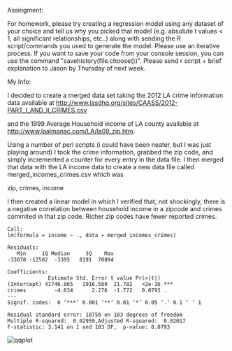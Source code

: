 Assingment:

For homework, please try creating a regression model using any dataset of your 
choice and tell us why you picked that model (e.g. absolute t values < 1, all 
significant relationships, etc..) along with sending the R script/commands you 
used to generate the model.  Please use an iterative process.  If you want to 
save your code from your console session, you can use the command 
"savehistory(file.choose())".  Please send r script + brief explanation to Jason 
by Thursday of next week.   

My Info:

I decided to create a merged data set taking the 2012 LA crime information data
available at http://www.lasdhq.org/sites/CAASS/2012-PART_I_AND_II_CRIMES.csv

and the 1999 Average Household income of LA county available at
http://www.laalmanac.com/LA/la09_zip.htm.

Using a number of perl scripts (i could have been neater, but I was just playing
around) I took the crime information, grabbed the zip code, and simply incremented
a counter for every entry in the data file. I then merged that data with the LA 
income data to create a new data file called merged_incomes_crimes.csv which was

zip, crimes, income

I then created a linear model in which I verified that, not shockingly, there is
a negative correlation between household income in a zipcode and crimes commited
in that zip code. Richer zip codes have fewer reported crimes.

```
Call:
lm(formula = income ~ ., data = merged_incomes_crimes)

Residuals:
   Min     1Q Median     3Q    Max 
-33078 -12502  -3395   8191  70894 

Coefficients:
             Estimate Std. Error t value Pr(>|t|)    
(Intercept) 41746.865   1916.589  21.782   <2e-16 ***
crimes         -4.034      2.276  -1.772   0.0793 .  
---
Signif. codes:  0 ‘***’ 0.001 ‘**’ 0.01 ‘*’ 0.05 ‘.’ 0.1 ‘ ’ 1

Residual standard error: 18750 on 103 degrees of freedom
Multiple R-squared:  0.02959,Adjusted R-squared:  0.02017 
F-statistic: 3.141 on 1 and 103 DF,  p-value: 0.0793
```

![qqplot](https://raw.github.com/earino/data_science_hw1/master/images/qqplot.png)
